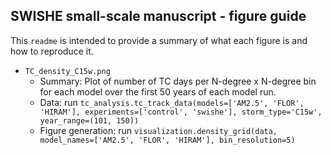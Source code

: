 ## SWISHE small-scale manuscript - figure guide
This `readme` is intended to provide a summary of what each figure is and how to reproduce it.

- `TC_density_C15w.png`
	- Summary: Plot of number of TC days per N-degree x N-degree bin for each model over the first 50 years of each model run.
	- Data: run `tc_analysis.tc_track_data(models=['AM2.5', 'FLOR', 'HIRAM'], experiments=['control', 'swishe'], storm_type='C15w', year_range=(101, 150))`
	- Figure generation: run `visualization.density_grid(data, model_names=['AM2.5', 'FLOR', 'HIRAM'], bin_resolution=5)`

